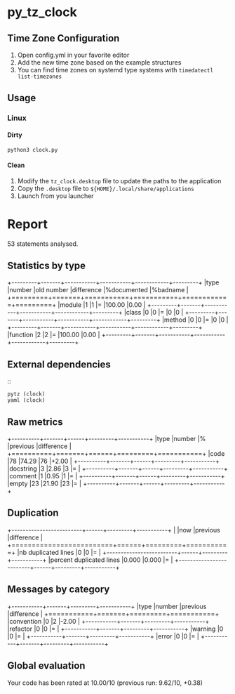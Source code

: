 # py_tz_clock

## Time Zone Configuration
1. Open config.yml in your favorite editor
2. Add the new time zone based on the example structures
3. You can find time zones on systemd type systems with `timedatectl list-timezones`

## Usage
### Linux
#### Dirty
`python3 clock.py`

#### Clean
1. Modify the `tz_clock.desktop` file to update the paths to the application
2. Copy the `.desktop` file to `${HOME}/.local/share/applications`
3. Launch from you launcher

Report
======
53 statements analysed.

Statistics by type
------------------

+---------+-------+-----------+-----------+------------+---------+
|type     |number |old number |difference |%documented |%badname |
+=========+=======+===========+===========+============+=========+
|module   |1      |1          |=          |100.00      |0.00     |
+---------+-------+-----------+-----------+------------+---------+
|class    |0      |0          |=          |0           |0        |
+---------+-------+-----------+-----------+------------+---------+
|method   |0      |0          |=          |0           |0        |
+---------+-------+-----------+-----------+------------+---------+
|function |2      |2          |=          |100.00      |0.00     |
+---------+-------+-----------+-----------+------------+---------+



External dependencies
---------------------
::

    pytz (clock)
    yaml (clock)



Raw metrics
-----------

+----------+-------+------+---------+-----------+
|type      |number |%     |previous |difference |
+==========+=======+======+=========+===========+
|code      |78     |74.29 |76       |+2.00      |
+----------+-------+------+---------+-----------+
|docstring |3      |2.86  |3        |=          |
+----------+-------+------+---------+-----------+
|comment   |1      |0.95  |1        |=          |
+----------+-------+------+---------+-----------+
|empty     |23     |21.90 |23       |=          |
+----------+-------+------+---------+-----------+



Duplication
-----------

+-------------------------+------+---------+-----------+
|                         |now   |previous |difference |
+=========================+======+=========+===========+
|nb duplicated lines      |0     |0        |=          |
+-------------------------+------+---------+-----------+
|percent duplicated lines |0.000 |0.000    |=          |
+-------------------------+------+---------+-----------+



Messages by category
--------------------

+-----------+-------+---------+-----------+
|type       |number |previous |difference |
+===========+=======+=========+===========+
|convention |0      |2        |-2.00      |
+-----------+-------+---------+-----------+
|refactor   |0      |0        |=          |
+-----------+-------+---------+-----------+
|warning    |0      |0        |=          |
+-----------+-------+---------+-----------+
|error      |0      |0        |=          |
+-----------+-------+---------+-----------+



Global evaluation
-----------------
Your code has been rated at 10.00/10 (previous run: 9.62/10, +0.38)

